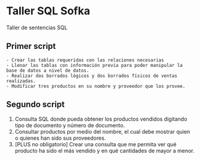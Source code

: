 # Taller SQL Sofka
Taller de sentencias SQL
## Primer script

    - Crear las tablas requeridas con las relaciones necesarias
    - Llenar las tablas con información previa para poder manipular la base de datos a nivel de datos.
    - Realizar dos borrados lógicos y dos borrados físicos de ventas realizadas.
    - Modificar tres productos en su nombre y proveedor que los provee.
    


## Segundo script
1. Consulta SQL donde pueda obtener los productos vendidos digitando tipo de documento y número de documento.
2. Consultar productos por medio del nombre, el cual debe mostrar quien o quienes han sido sus proveedores.
3. [PLUS no obligatorio] Crear una consulta que me permita ver qué producto ha sido el más vendido y en qué cantidades de mayor a menor.
